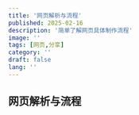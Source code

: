 ```yaml
---
title: '网页解析与流程'
published: 2025-02-16
description: '简单了解网页具体制作流程'
image: ''
tags: [网页,分享]
category: ''
draft: false 
lang: ''
---
```


## 网页解析与流程

### 